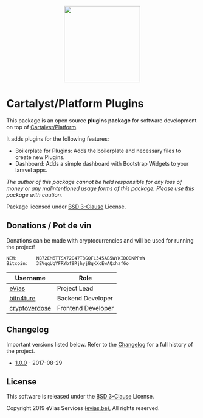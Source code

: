 
<p align="center"><img src="https://evias.be/wp-content/uploads/2019/03/ESlogo.png" width="200"></p>

# Cartalyst/Platform Plugins 

This package is an open source **plugins package** for software development on top of [Cartalyst/Platform](https://github.com/cartalyst).

It adds plugins for the following features:

- Boilerplate for Plugins: Adds the boilerplate and necessary files to create new Plugins.
- Dashboard: Adds a simple dashboard with Bootstrap Widgets to your laravel apps.

*The author of this package cannot be held responsible for any loss of money or any malintentioned usage forms of this package. Please use this package with caution.*

Package licensed under [BSD 3-Clause](LICENSE) License.

## Donations / Pot de vin

Donations can be made with cryptocurrencies and will be used for running the project!

    NEM:       NB72EM6TTSX72O47T3GQFL345AB5WYKIDODKPPYW
    Bitcoin:   3EVqgUqYFRYbf9RjhyjBgKXcEwAQxhaf6o

| Username | Role |
| --- | --- |
| [eVias](https://github.com/evias) | Project Lead |
| [bitn4ture](https://github.com/bitn4ture) | Backend Developer |
| [cryptoverdose](https://github.com/cryptoverdose) | Frontend Developer |

## Changelog

Important versions listed below. Refer to the [Changelog](CHANGELOG.md) for a full history of the project.

- [1.0.0](CHANGELOG.md#v100) - 2017-08-29

## License

This software is released under the [BSD 3-Clause](LICENSE) License.

Copyright 2019 eVias Services ([evias.be](https://evias.be)), All rights reserved.

